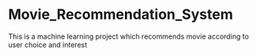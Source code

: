 # Movie_Recommendation_System
This is a machine learning project which recommends movie according to user choice and interest 
